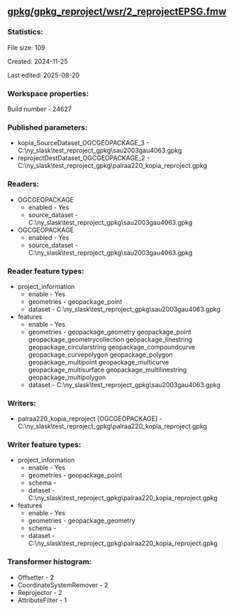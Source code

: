﻿## [gpkg/gpkg_reproject/wsr/2_reprojectEPSG.fmw](https://github.com/kicki58/kix_working_dir/blob/master/gpkg/gpkg_reproject/wsr/2_reprojectEPSG.fmw)

### Statistics:
File size: 109

Created: 2024-11-25

Last edited: 2025-08-20


### Workspace properties:
Build number    - 24627

### Published parameters:
*  kopia_SourceDataset_OGCGEOPACKAGE_3    -   C:\ny_slask\test_reproject_gpkg\sau2003gau4063.gpkg
*  reprojectDestDataset_OGCGEOPACKAGE_2    -   C:\ny_slask\test_reproject_gpkg\palraa220_kopia_reproject.gpkg

### Readers:
*  OGCGEOPACKAGE
    * enabled    -  Yes
    * source_dataset    -   C:\ny_slask\test_reproject_gpkg\sau2003gau4063.gpkg
*  OGCGEOPACKAGE
    * enabled    -  Yes
    * source_dataset    -   C:\ny_slask\test_reproject_gpkg\sau2003gau4063.gpkg

### Reader feature types:
*  project_information
    * enable - Yes
    * geometries - geopackage_point
    * dataset - C:\ny_slask\test_reproject_gpkg\sau2003gau4063.gpkg
*  features
    * enable - Yes
    * geometries - geopackage_geometry geopackage_point geopackage_geometrycollection geopackage_linestring geopackage_circularstring geopackage_compoundcurve geopackage_curvepolygon geopackage_polygon geopackage_multipoint geopackage_multicurve geopackage_multisurface geopackage_multilinestring geopackage_multipolygon
    * dataset - C:\ny_slask\test_reproject_gpkg\sau2003gau4063.gpkg


### Writers:
*  palraa220_kopia_reproject [OGCGEOPACKAGE]    -   C:\ny_slask\test_reproject_gpkg\palraa220_kopia_reproject.gpkg

### Writer feature types:
*  project_information
    * enable - Yes
    * geometries - geopackage_point
    * schema - 
    * dataset - C:\ny_slask\test_reproject_gpkg\palraa220_kopia_reproject.gpkg
*  features
    * enable - Yes
    * geometries - geopackage_geometry
    * schema - 
    * dataset - C:\ny_slask\test_reproject_gpkg\palraa220_kopia_reproject.gpkg

### Transformer histogram:
*  Offsetter    -   2
*  CoordinateSystemRemover    -   2
*  Reprojector    -   2
*  AttributeFilter    -   1

